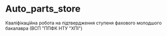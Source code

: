 # Auto_parts_store
Кваліфікаційна робота на підтвердження ступеня фахового молодшого бакалавра (ВСП "ППФК НТУ "ХПІ")
